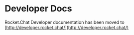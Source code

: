 # Developer Docs

Rocket.Chat Developer documentation has been moved to [http://developer.rocket.chat/](http://developer.rocket.chat/)

